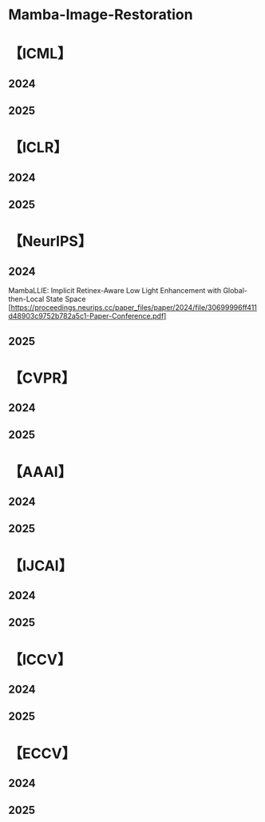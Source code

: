 # Mamba-Image-Restoration
# 【ICML】
## 2024
## 2025

# 【ICLR】
## 2024
## 2025

# 【NeurIPS】
## 2024
MambaLLIE: Implicit Retinex-Aware Low Light Enhancement with Global-then-Local State Space [https://proceedings.neurips.cc/paper_files/paper/2024/file/30699996ff411d48903c9752b782a5c1-Paper-Conference.pdf]
## 2025

# 【CVPR】
## 2024
## 2025

# 【AAAI】
## 2024
## 2025

# 【IJCAI】
## 2024
## 2025

# 【ICCV】
## 2024
## 2025

# 【ECCV】
## 2024
## 2025



